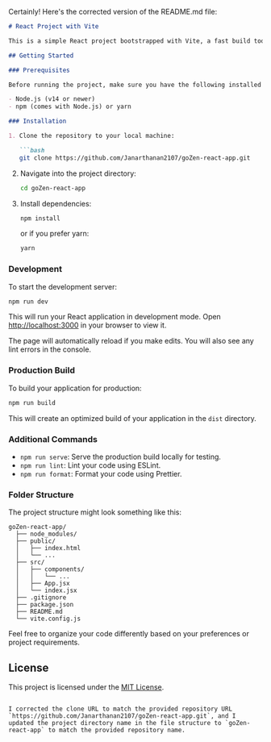 Certainly! Here's the corrected version of the README.md file:

```markdown
# React Project with Vite

This is a simple React project bootstrapped with Vite, a fast build tool that significantly improves the development experience.

## Getting Started

### Prerequisites

Before running the project, make sure you have the following installed on your machine:

- Node.js (v14 or newer)
- npm (comes with Node.js) or yarn

### Installation

1. Clone the repository to your local machine:

   ```bash
   git clone https://github.com/Janarthanan2107/goZen-react-app.git
   ```

2. Navigate into the project directory:

   ```bash
   cd goZen-react-app
   ```

3. Install dependencies:

   ```bash
   npm install
   ```

   or if you prefer yarn:

   ```bash
   yarn
   ```

### Development

To start the development server:

```bash
npm run dev
```

This will run your React application in development mode. Open [http://localhost:3000](http://localhost:3000) in your browser to view it.

The page will automatically reload if you make edits. You will also see any lint errors in the console.

### Production Build

To build your application for production:

```bash
npm run build
```

This will create an optimized build of your application in the `dist` directory.

### Additional Commands

- `npm run serve`: Serve the production build locally for testing.
- `npm run lint`: Lint your code using ESLint.
- `npm run format`: Format your code using Prettier.

### Folder Structure

The project structure might look something like this:

```
goZen-react-app/
  ├── node_modules/
  ├── public/
  │   ├── index.html
  │   └── ...
  ├── src/
  │   ├── components/
  │   │   └── ...
  │   ├── App.jsx
  │   └── index.jsx
  ├── .gitignore
  ├── package.json
  ├── README.md
  └── vite.config.js
```

Feel free to organize your code differently based on your preferences or project requirements.

## License

This project is licensed under the [MIT License](LICENSE).
```

I corrected the clone URL to match the provided repository URL `https://github.com/Janarthanan2107/goZen-react-app.git`, and I updated the project directory name in the file structure to `goZen-react-app` to match the provided repository name.
